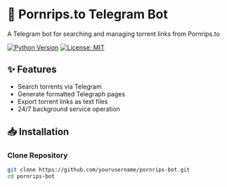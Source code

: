 # 🚀 Pornrips.to Telegram Bot

A Telegram bot for searching and managing torrent links from Pornrips.to

[![Python Version](https://img.shields.io/badge/Python-3.10%2B-blue)](https://www.python.org/)
[![License: MIT](https://img.shields.io/badge/License-MIT-yellow.svg)](https://opensource.org/licenses/MIT)

## ✨ Features
- Search torrents via Telegram
- Generate formatted Telegraph pages
- Export torrent links as text files
- 24/7 background service operation

## 📥 Installation

### Clone Repository
```bash
git clone https://github.com/yourusername/pornrips-bot.git
cd pornrips-bot
